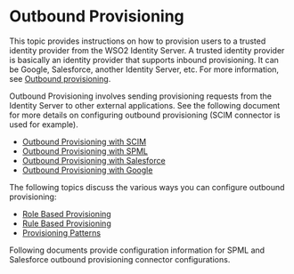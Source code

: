 # Outbound Provisioning

This topic provides instructions on how to provision users to a trusted
identity provider from the WSO2 Identity Server. A trusted identity
provider is basically an identity provider that supports inbound
provisioning. It can be Google, Salesforce, another Identity Server,
etc. For more information, see [Outbound
provisioning](../../learn/identity-provisioning).

Outbound Provisioning involves sending provisioning requests from the
Identity Server to other external applications. See the following
document for more details on configuring outbound provisioning (SCIM
connector is used for example).

-   [Outbound Provisioning with SCIM](../../learn/outbound-provisioning-with-scim)
-   [Outbound Provisioning with SPML](../../learn/outbound-provisioning-with-spml)
-   [Outbound Provisioning with
    Salesforce](../../learn/outbound-provisioning-with-salesforce)
-   [Outbound Provisioning with
    Google](../../learn/outbound-provisioning-with-google)

The following topics discuss the various ways you can configure outbound
provisioning:

-   [Role Based
    Provisioning](../../learn/role-based-provisioning)
-   [Rule Based
    Provisioning](../../learn/rule-based-provisioning)
-   [Provisioning
    Patterns](../../learn/provisioning-patterns)

Following documents provide configuration information for SPML and
Salesforce outbound provisioning connector configurations.
